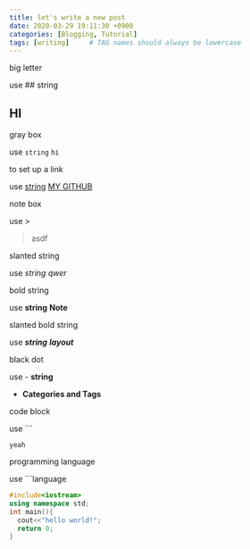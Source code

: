 ```yaml
---
title: let's write a new post
date: 2020-03-29 19:11:30 +0900
categories: [Blogging, Tutorial]
tags: [writing]     # TAG names should always be lowercase
---
```


big letter

use ## string 
## HI 

gray box

use `string`
`hi`  

to set up a link

use [string](url)
[MY GITHUB](https://github.com/rlapo213/)

note box

use >
>asdf

slanted string

use *string*
*qwer*

bold string

use **string**
**Note**

slanted bold string

use ***string***
***layout***

black dot

use - **string**
- **Categories and Tags**

code block

use ```
```
yeah
```

programming language

use ```language
```c++
#include<iostream>
using namespace std;
int main(){
  cout<<"hello world!";
  return 0;
}
```

